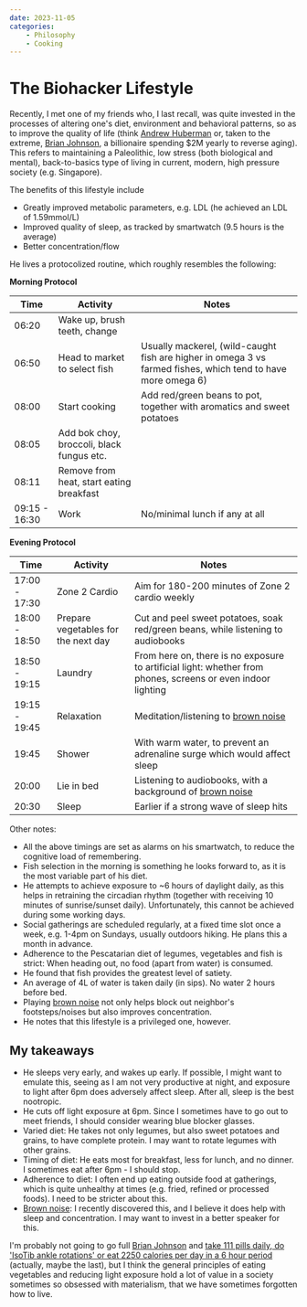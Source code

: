 ```yaml
---
date: 2023-11-05
categories:
    - Philosophy
    - Cooking
---
```


# The Biohacker Lifestyle

Recently, I met one of my friends who, I last recall, was quite invested in the processes of altering one's diet, environment and behavioral patterns, so as to improve the quality of life (think [Andrew Huberman] or, taken to the extreme, [Brian Johnson], a billionaire spending $2M yearly to reverse aging). This refers to maintaining a Paleolithic, low stress (both biological and mental), back-to-basics type of living in current, modern, high pressure society (e.g. Singapore).

<!-- more -->

The benefits of this lifestyle include

-   Greatly improved metabolic parameters, e.g. LDL (he achieved an LDL of 1.59mmol/L)
-   Improved quality of sleep, as tracked by smartwatch (9.5 hours is the average)
-   Better concentration/flow

He lives a protocolized routine, which roughly resembles the following:

**Morning Protocol**

| Time          | Activity                                  | Notes                                                                                                        |
| ------------- | ----------------------------------------- | ------------------------------------------------------------------------------------------------------------ |
| 06:20         | Wake up, brush teeth, change              |                                                                                                              |
| 06:50         | Head to market to select fish             | Usually mackerel, (wild-caught fish are higher in omega 3 vs farmed fishes, which tend to have more omega 6) |
| 08:00         | Start cooking                             | Add red/green beans to pot, together with aromatics and sweet potatoes                                       |
| 08:05         | Add bok choy, broccoli, black fungus etc. |                                                                                                              |
| 08:11         | Remove from heat, start eating breakfast  |                                                                                                              |
| 09:15 - 16:30 | Work                                      | No/minimal lunch if any at all                                                                               |

**Evening Protocol**

| Time          | Activity                            | Notes                                                                                                        |
| ------------- | ----------------------------------- | ------------------------------------------------------------------------------------------------------------ |
| 17:00 - 17:30 | Zone 2 Cardio                       | Aim for 180-200 minutes of Zone 2 cardio weekly                                                              |
| 18:00 - 18:50 | Prepare vegetables for the next day | Cut and peel sweet potatoes, soak red/green beans, while listening to audiobooks                             |
| 18:50 - 19:15 | Laundry                             | From here on, there is no exposure to artificial light: whether from phones, screens or even indoor lighting |
| 19:15 - 19:45 | Relaxation                          | Meditation/listening to [brown noise]                                                                        |
| 19:45         | Shower                              | With warm water, to prevent an adrenaline surge which would affect sleep                                     |
| 20:00         | Lie in bed                          | Listening to audiobooks, with a background of [brown noise]                                                  |
| 20:30         | Sleep                               | Earlier if a strong wave of sleep hits                                                                       |

Other notes:

-   All the above timings are set as alarms on his smartwatch, to reduce the cognitive load of remembering.
-   Fish selection in the morning is something he looks forward to, as it is the most variable part of his diet.
-   He attempts to achieve exposure to ~6 hours of daylight daily, as this helps in retraining the circadian rhythm (together with receiving 10 minutes of sunrise/sunset daily). Unfortunately, this cannot be achieved during some working days.
-   Social gatherings are scheduled regularly, at a fixed time slot once a week, e.g. 1-4pm on Sundays, usually outdoors hiking. He plans this a month in advance.
-   Adherence to the Pescatarian diet of legumes, vegetables and fish is strict: When heading out, no food (apart from water) is consumed.
-   He found that fish provides the greatest level of satiety.
-   An average of 4L of water is taken daily (in sips). No water 2 hours before bed.
-   Playing [brown noise] not only helps block out neighbor's footsteps/noises but also improves concentration.
-   He notes that this lifestyle is a privileged one, however.

## My takeaways

-   He sleeps very early, and wakes up early. If possible, I might want to emulate this, seeing as I am not very productive at night, and exposure to light after 6pm does adversely affect sleep. After all, sleep is the best nootropic.
-   He cuts off light exposure at 6pm. Since I sometimes have to go out to meet friends, I should consider wearing blue blocker glasses.
-   Varied diet: He takes not only legumes, but also sweet potatoes and grains, to have complete protein. I may want to rotate legumes with other grains.
-   Timing of diet: He eats most for breakfast, less for lunch, and no dinner. I sometimes eat after 6pm - I should stop.
-   Adherence to diet: I often end up eating outside food at gatherings, which is quite unhealthy at times (e.g. fried, refined or processed foods). I need to be stricter about this.
-   [Brown noise][brown noise]: I recently discovered this, and I believe it does help with sleep and concentration. I may want to invest in a better speaker for this.

I'm probably not going to go full [Brian Johnson] and [take 111 pills daily, do 'IsoTib ankle rotations' or eat 2250 calories per day in a 6 hour period][blueprint] (actually, maybe the last), but I think the general principles of eating vegetables and reducing light exposure hold a lot of value in a society sometimes so obsessed with materialism, that we have sometimes forgotten how to live.

[blueprint]: https://protocol.bryanjohnson.com/Home
[brown noise]: https://www.nytimes.com/interactive/2022/09/23/well/mind/brown-noise.html
[Brian Johnson]: https://www.gq-magazine.co.uk/lifestyle/article/bryan-johnson-millionaire-deaging-technology
[Andrew Huberman]: https://www.hubermanlab.com/
